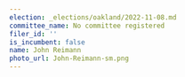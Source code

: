 ```yaml
---
election: _elections/oakland/2022-11-08.md
committee_name: No committee registered
filer_id: ''
is_incumbent: false
name: John Reimann
photo_url: John-Reimann-sm.png
---
```

